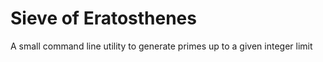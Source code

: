 # Sieve of Eratosthenes

A small command line utility to generate primes up to a given integer limit
